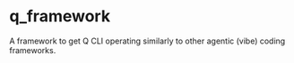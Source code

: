 # q_framework
A framework to get Q CLI operating similarly to other agentic (vibe) coding frameworks.
